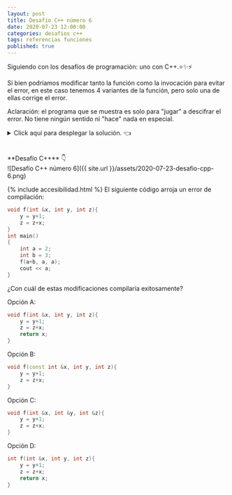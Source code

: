 ```yaml
---
layout: post
title: Desafío C++ número 6
date: 2020-07-23 12:00:00
categories: desafios c++
tags: referencias funciones
published: true
---
```


Siguiendo con los desafíos de programación: uno con C++.⭐️✨⚡️

Si bien podríamos modificar tanto la función como la invocación para evitar el error, en este caso tenemos 4 variantes de la función, pero solo una de ellas corrige el error. 

Aclaración: el programa que se muestra es solo para "jugar" a descifrar el error. No tiene ningún sentido ni "hace" nada en especial.


<details><summary>Click aquí para desplegar la solución. 👈</summary>
<br />✅ La respuesta correcta es la B.
<br />
<br />✏️ Explicación:
<br />
<br /> El código original ocasiona un error debido a que la función recibe el primer parámetro por referencia, pero en la invocación se está pasando como argumento la expresión a+b. Esta operación genera un valor temporal (con el resultado de a+b) que se descarta tan pronto la expresión es usada, por lo que no es posible crear una referencia a él.
<br />
<br />❌ A. Además de que no soluciona el error antedicho, no corresponde poner una instrucción return debido a que la función es de tipo void.
<br />✔️ B. Esta es la opción correcta. Aunque el argumento a+b sigue estando almacenado de manera temporal, const extiende su tiempo de vida, permitiendo leer ese valor (mas no modificarlo) dentro de la función.
<br />❌ C. En esta opción se indica que todos los parámetros sean pasados por referencia, lo cual altera el resultado final sin corregir el error.
<br />❌ D. Cambiar el tipo de la función y hacer que retorne un valor entero no soluciona el problema.
<br />
<br /><div markdown="1">💻 [Código ejecutable](https://jdoodle.com/a/3pHU){:target="_blank"}
  
{% include codeEditor.html id="3pHU?stdin=0&arg=0&rw=1" %}
  
  </div>
<br />
<div markdown="1">![Solución al desafío]({{ site.url }}/assets/2020-07-23-desafio-cpp-6-solucion.png)
  </div></details>

<br />
<br />
**Desafío C++** 👇
<br />
![Desafío C++ número 6]({{ site.url }}/assets/2020-07-23-desafio-cpp-6.png)


{% include accesibilidad.html %}
El siguiente código arroja un error de compilación:

```cpp
void f(int &x, int y, int z){
    y = y+1;
    z = z+x;
}
int main()
{
    int a = 2;
    int b = 3;
    f(a+b, a, a);
    cout << a;
}
```


¿Con cuál de estas modificaciones compilaría exitosamente?

Opción A:

```cpp
void f(int &x, int y, int z){
    y = y+1;
    z = z+x;
    return x;
}
```


Opción B:

```cpp
void f(const int &x, int y, int z){
    y = y+1;
    z = z+x;
}
```


Opción C:

```cpp
void f(int &x, int &y, int &z){
    y = y+1;
    z = z+x;
}
```


Opción D:

```cpp
int f(int &x, int y, int z){
    y = y+1;
    z = z+x;
    return x;
}
```
</div></details>
